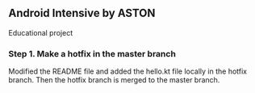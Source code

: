 ## Android Intensive by ASTON
Educational project
### Step 1. Make a hotfix in the master branch
Modified the README file and added the hello.kt file locally in the hotfix branch. Then the hotfix branch is merged to the master branch.